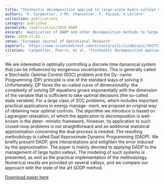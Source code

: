 ```yaml
---
title: "Stochastic decomposition applied to large-scale hydro valleys management"
authors: 'P. Carpentier, J-Ph. Chancelier, F. Pacaud, V.Leclère'
collection: publications
category: published
permalink: /publication/2018-DADP
excerpt: 'Application of DADP and other decomposition methods to large-scale hydro problem'
date: 2018-11-01
venue: 'European Journal of Operational Research'
paperurl: 'https://www.sciencedirect.com/science/article/abs/pii/S0377221718304259'
citation: 'Carpentier, Pierre, et al. "Stochastic decomposition applied to large-scale hydro valleys management." European Journal of Operational Research 270.3 (2018): 1086-1098.'
---
```

We are interested in optimally controlling a discrete time dynamical system that can be influenced by
exogenous uncertainties. This is generally called a Stochastic Optimal Control (SOC) problem and the Dy-
namic Programming (DP) principle is one of the standard ways of solving it. Unfortunately, DP faces
the so-called curse of dimensionality: the complexity of solving DP equations grows exponentially with
the dimension of the variable that is sufficient to take optimal decisions (the so-called state variable).
For a large class of SOC problems, which includes important practical applications in energy manage-
ment, we propose an original way of obtaining near optimal controls. The algorithm we introduce is
based on Lagrangian relaxation, of which the application to decomposition is well-known in the deter-
ministic framework. However, its application to such closed-loop problems is not straightforward and an
additional statistical approximation concerning the dual process is needed. The resulting methodology is
called Dual Approximate Dynamic Programming (DADP). We briefly present DADP, give interpretations
and enlighten the error induced by the approximation. The paper is mainly devoted to applying DADP
to the management of large hydro valleys. The modeling of such systems is presented, as well as the
practical implementation of the methodology. Numerical results are provided on several valleys, and we
compare our approach with the state of the art SDDP method.

[Download paper here](../files/papers/2018-DADP.pdf)

